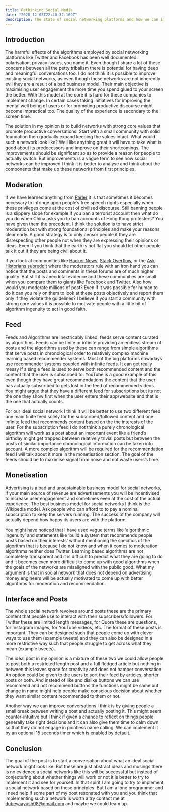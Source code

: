 ```yaml
---
title: Rethinking Social Media
date: "2020-12-05T22:40:32.169Z"
description: The state of social networking platforms and how we can improve them.
---
```

## Introduction

The harmful effects of the algorithms employed by social networking platforms like Twitter and Facebook has been well documented: polarisation, privacy issues, you name it. Even though I share a lot of these concerns between all the petty tribalism there is potential for having deep and meaningful conversations too. I do not think it is possible to improve existing social networks, as even though these networks are not inherently evil they are a result of a bad business model. Their main objective is maximising user engagement the more time you spend glued to your screen the better. With this model at the core it is hard for these companies to implement change. In certain cases taking initiatives for improving the mental well being of users or for promoting productive discourse might become impractical too. The quality of the experience is secondary to the screen time.

The solution in my opinion is to build networks with strong core values that promote productive conversations. Start with a small community with solid foundation then gradually expand keeping the values intact. What would such a network look like? Well like anything great it will have to take what is good about its predecessors and improve on their shortcomings. The improvements should be significant so as to provide a reason for people to actually switch. But improvements is a vague term to see how social networks can be improved I think it is better to analyse and think about the components that make up these networks from first principles.

## Moderation

If we have learned anything from [Parler](https://www.pbs.org/newshour/nation/right-wing-users-flock-to-parler-as-social-media-giants-rein-in-misinformation) it is that sometimes it becomes necessary to infringe upon people’s free speech rights especially when these privileges come at the cost of civilised discourse. Still banning people is a slippery slope for example if you ban a terrorist account then what do you do when China asks you to ban accounts of Hong Kong protesters? You have given them the precedent. I think the solution is to have strict moderation but with strong foundational principles and make your reasons clear early. A good strategy is to only censor people if they are disrespecting other people not when they are expressing their opinions or ideas. Even if you think that the earth is not flat you should let other people talk it out if they are being civil about it.

If you look at communities like [Hacker News](https://news.ycombinator.com/), [Stack Overflow](https://stackoverflow.com/), or the [Ask Historians subreddit](https://www.reddit.com/r/AskHistorians/) where the moderators rule with an iron hand you can notice that the posts and comments in these forums are of much higher quality. But still it is anecdotal evidence and these communities are small when you compare them to giants like Facebook and Twitter. Also how would you moderate millions of post? Even if it was possible for human to do it can you rely on them to look at these posts objectively and report them only if they violate the guidelines? I believe if you start a community with strong core values it is possible to motivate people with a little bit of algorithm ingenuity to act in good faith.

## Feed

Feeds and Algorithms are inextricably linked, feeds serve content curated by algorithms. Feeds can be finite or infinite providing an endless stream of posts and the algorithms used by these can range from simple algorithms that serve posts in chronological order to relatively complex machine learning based recommender systems. Most of the big platforms nowadays use recommender systems coupled with infinite feeds. It can get really messy if a single feed is used to serve both recommended content and the content that the user is subscribed to. YouTube is a good example of this even though they have great recommendations the content that the user has actually subscribed to gets lost in the feed of recommended videos. You might argue that they have a different feed for subscriptions but its not the one they show first when the user enters their app/website and that is the one that actually counts.

For our ideal social network I think it will be better to use two different feed one main finite feed solely for the subscribed/followed content and one infinite feed that recommends content based on the the interests of the user. For the subscription feed I do not think a purely chronological algorithm will work as a post about an important event like a friend’s birthday might get trapped between relatively trivial posts but between the posts of similar importance chronological information can be taken into account. A more complex algorithm will be required for the recommendation feed I will talk about it more in the monetisation section. The goal of the feeds should be to maximise signal from noise and not waste users’s time.

## Monetisation
Advertising is a bad and unsustainable business model for social networks, if your main source of revenue are advertisements you will be incentivised to increase user engagement and sometimes even at the cost of the actual experience. The best business model for social networks I think is the Wikipedia model. Ask people who can afford to to pay a nominal subscription to keep the servers running. The success of the company will actually depend how happy its users are with the platform.

You might have noticed that I have used vague terms like ‘algorithmic ingenuity’ and statements like ‘build a system that recommends people posts based on their interests’ without mentioning the specifics of the algorithm that is because I do not know and when it comes to moderation algorithms neither does Twitter. Learning based algorithms are not completely transparent and it is difficult to predict what they are going to do and it becomes even more difficult to come up with good algorithms when the goals of the networks are misaligned with the public good. What my argument is that in social network that does not depend on advertising money engineers will be actually motivated to come up with better algorithms for moderation and recommendation.

## Interface and Posts

The whole social network revolves around posts these are the primary content that people use to interact with their subscribers/followers. For Twitter these are limited length messages, for Quora these are questions, for Instagram images, for YouTube videos, etc. The format of these posts is important. They can be designed such that people come up with clever ways to use them (example tweets) and they can also be designed in a more restrictive way such that people struggle to get across what they mean (example tweets).

The ideal post in my opinion is a mixture of these two we could allow people to post both a restricted length post and a full fledged article but nothing in between this leaves space for creativity and does not hamper conversation. An option could be given to the users to sort their feed by articles, shorter posts or both. And instead of like and dislike buttons we can use recommend and not recommend buttons the functions might be same but change in name might help people make conscious decision about whether they want similar content recommended to them or not.

Another way we can improve conversations I think is by giving people a small break between writing a post and actually posting it. This might seem counter-intuitive but I think if given a chance to reflect on things people generally take right decisions and it can also give them time to calm down so that they do not engage in pointless name calling. We can implement it by an optional 15 seconds timer which is enabled by default.

## Conclusion

The goal of the post is to start a conversation about what an ideal social network might look like. But these are just abstract ideas and musings there is no evidence a social networks like this will be successful but instead of conjecturing about whether things will work or not it is better to try to implement it and see for yourself. In that spirit I am going to try to implement a social network based on these principles. But I am a lone programmer and I need help if some part of my post resonated with you and you think that implementing such a network is worth a try contact me at <dubeyaayush08@gmail.com> and maybe we could team up.